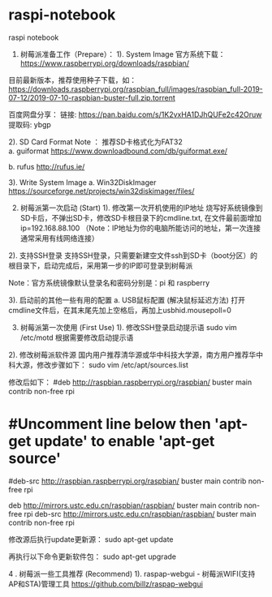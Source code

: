 # raspi-notebook
raspi notebook

1. 树莓派准备工作（Prepare）：
  1). System Image
  官方系统下载：https://www.raspberrypi.org/downloads/raspbian/
  
  目前最新版本，推荐使用种子下载，如：
  https://downloads.raspberrypi.org/raspbian_full/images/raspbian_full-2019-07-12/2019-07-10-raspbian-buster-full.zip.torrent
 
  百度网盘分享：
  链接: https://pan.baidu.com/s/1K2vxHA1DJhQUFe2c42Oruw 提取码: ybgp

  2). SD Card Format
  Note ： 推荐SD卡格式化为FAT32  
  a. guiformat
  https://www.downloadbound.com/db/guiformat.exe/

  b. rufus
  http://rufus.ie/

  3). Write System Image
  a. Win32DiskImager
  https://sourceforge.net/projects/win32diskimager/files/
 
2. 树莓派第一次启动 (Start)
  1). 修改第一次开机使用的IP地址 
  烧写好系统镜像到SD卡后，不弹出SD卡，修改SD卡根目录下的cmdline.txt, 在文件最前面增加ip=192.168.88.100 （Note：IP地址为你的电脑所能访问的地址，第一次连接通常采用有线网络连接）

  2). 支持SSH登录
  支持SSH登录，只需要新建空文件ssh到SD卡（boot分区）的根目录下，启动完成后，采用第一步的IP即可登录到树莓派
  
  Note：官方系统镜像默认登录名和密码分别是：pi 和 raspberry

  3). 启动前的其他一些有用的配置
  a. USB鼠标配置 (解决鼠标延迟方法)
  打开cmdline文件后，在其末尾先加上空格后，再加上usbhid.mousepoll=0


3. 树莓派第一次使用 (First Use)
 1). 修改SSH登录启动提示语
 sudo vim /etc/motd 根据需要修改启动提示语

 2). 修改树莓派软件源
 国内用户推荐清华源或华中科技大学源，南方用户推荐华中科大源，修改步骤如下：
 sudo vim /etc/apt/sources.list
 
 修改后如下：
 #deb http://raspbian.raspberrypi.org/raspbian/ buster main contrib non-free rpi
 # #Uncomment line below then 'apt-get update' to enable 'apt-get source'
 #deb-src http://raspbian.raspberrypi.org/raspbian/ buster main contrib non-free rpi

 deb http://mirrors.ustc.edu.cn/raspbian/raspbian/ buster main contrib non-free rpi
 deb-src http://mirrors.ustc.edu.cn/raspbian/raspbian/ buster main contrib non-free rpi 

 修改源后执行update更新源：
 sudo apt-get update

 再执行以下命令更新软件包：
 sudo apt-get upgrade
 
4 . 树莓派一些工具推荐 (Recommend)
  1). raspap-webgui - 树莓派WIFI(支持AP和STA)管理工具
   https://github.com/billz/raspap-webgui
   


 
